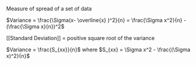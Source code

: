 Measure of spread of a set of data

$Variance = \frac{\Sigma(x- \overline{x} )^2}{n} = \frac{\Sigma x^2}{n} - (\frac{\Sigma x}{n})^2$

[[Standard Deviation]] = positive square root of the variance

$Variance = \frac{S_{xx}}{n}$
where
$S_{xx} = \Sigma x^2 - \frac{(\Sigma x)^2}{n}$